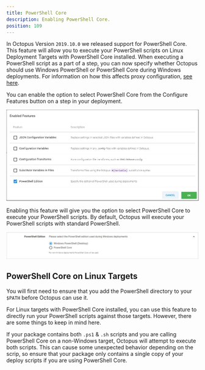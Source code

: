 ```yaml
---
title: PowerShell Core
description: Enabling PowerShell Core.
position: 109
---
```


In Octopus Version `2019.10.0` we released support for PowerShell Core. This feature will allow you to execute your PowerShell scripts on Linux Deployment Targets with PowerShell Core installed. When executing a PowerShell script as a part of a step, you can now specify whether Octopus should use Windows PowerShell or PowerShell Core during Windows deployments. For information on how this affects proxy configuration, [see here](/docs/infrastructure/deployment-targets/proxy-support.md#powershell-core-scripts).

You can enable the option to select PowerShell Core from the Configure Features button on a step in your deployment.

![custom feature](images/customfeature.png)

Enabling this feature will give you the option to select PowerShell Core to execute your PowerShell scripts. By default, Octopus will execute your PowerShell scripts with standard PowerShell.

![powershellcore](images/powershellcore.png)

## PowerShell Core on Linux Targets

You will first need to ensure that you add the PowerShell directory to your `$PATH` before Octopus can use it.

For Linux targets with PowerShell Core installed, you can use this feature to directly run your PowerShell scripts against those targets. However, there are some things to keep in mind here.

If your package contains both `.ps1` & `.sh` scripts and you are calling PowerShell Core on a non-Windows target, Octopus will attempt to execute both scripts. This can cause some unexpected behavior depending on the scrip, so ensure that your package only contains a single copy of your deploy scripts if you are using PowerShell Core.
